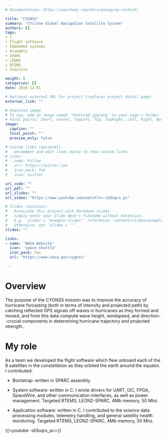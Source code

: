 ```yaml
---
# Documentation: https://wowchemy.com/docs/managing-content/

title: "CYGNSS"
summary: "CYclone Global Navigation Satellite System"
authors: []
tags:
- C
- Flight software
- Embedded systems
- Assembly
- SPARC
- LEON2
- RTEMS
- Inactive

weight: 0
categories: []
date: 2016-12-01

# Optional external URL for project (replaces project detail page).
external_link: ""

# Featured image
# To use, add an image named `featured.jpg/png` to your page's folder.
# Focal points: Smart, Center, TopLeft, Top, TopRight, Left, Right, BottomLeft, Bottom, BottomRight.
image:
  caption: ""
  focal_point: ""
  preview_only: false

# Custom links (optional).
#   Uncomment and edit lines below to show custom links.
# links:
# - name: Follow
#   url: https://twitter.com
#   icon_pack: fab
#   icon: twitter

url_code: ""
url_pdf: ""
url_slides: ""
url_video: "https://www.youtube.com/watch?v=-id3oqrs_pc"

# Slides (optional).
#   Associate this project with Markdown slides.
#   Simply enter your slide deck's filename without extension.
#   E.g. `slides = "example-slides"` references `content/slides/example-slides.md`.
#   Otherwise, set `slides = ""`.
slides: ""

links:
- name: 'NASA Website'
  icon: 'space-shuttle'
  icon_pack: fas
  url: "https://www.nasa.gov/cygnss"

---
```


# Overview

The purpose of the CYGNSS mission was
to improve the accuracy of hurricane forcasting (both in terms of intensity and
projected path) by catching reflected GPS signals off waves in hurricanes as
they formed and moved, and from this data compute wave height, windspeed, and
direction--crucial components in determining hurricane trajectory and projected
strength.

# My role

As a team we developed the flight software which flew onboard each of the 8
satellites in the constellation as they orbited the earth around the equator. I
contributed:

- Bootstrap: written in SPARC assembly
- System software: written in C. I wrote drivers for UART, I2C, FPGA, SpaceWire,
  and other communication interfaces, as well as power management. Targeted
  RTEMS, LEON2-SPARC, 4Mb memory, 50 Mhz.

- Application software: written in C. I contributed to the science data
  processing modules, telemetry handling, and general satellity health
  monitoring. Targeted RTEMS, LEON2-SPARC, 4Mb memory, 50 Mhz.

{{<youtube -id3oqrs_pc>}}
